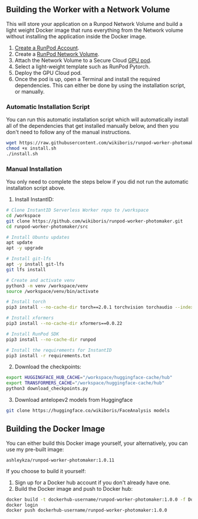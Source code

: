 ## Building the Worker with a Network Volume

This will store your application on a Runpod Network Volume and
build a light weight Docker image that runs everything
from the Network volume without installing the application
inside the Docker image.

1. [Create a RunPod Account](https://runpod.io?ref=2xxro4sy).
2. Create a [RunPod Network Volume](https://www.runpod.io/console/user/storage).
3. Attach the Network Volume to a Secure Cloud [GPU pod](https://www.runpod.io/console/gpu-secure-cloud).
4. Select a light-weight template such as RunPod Pytorch.
5. Deploy the GPU Cloud pod.
6. Once the pod is up, open a Terminal and install the required
   dependencies. This can either be done by using the installation
   script, or manually.

### Automatic Installation Script

You can run this automatic installation script which will
automatically install all of the dependencies that get installed
manually below, and then you don't need to follow any of the
manual instructions.

```bash
wget https://raw.githubusercontent.com/wikiboris/runpod-worker-photomaker/main/scripts/install.sh
chmod +x install.sh
./install.sh
```

### Manual Installation

You only need to complete the steps below if you did not run the
automatic installation script above.

1. Install InstantID:
```bash
# Clone InstantID Serverless Worker repo to /workspace
cd /workspace
git clone https://github.com/wikiboris/runpod-worker-photomaker.git
cd runpod-worker-photomaker/src

# Install Ubuntu updates
apt update
apt -y upgrade

# Install git-lfs
apt -y install git-lfs
git lfs install

# Create and activate venv
python3 -m venv /workspace/venv
source /workspace/venv/bin/activate

# Install torch
pip3 install --no-cache-dir torch==2.0.1 torchvision torchaudio --index-url https://download.pytorch.org/whl/cu118

# Install xformers
pip3 install --no-cache-dir xformers==0.0.22

# Install RunPod SDK
pip3 install --no-cache-dir runpod

# Install the requirements for InstantID
pip3 install -r requirements.txt
```
2. Download the checkpoints:
```bash
export HUGGINGFACE_HUB_CACHE="/workspace/huggingface-cache/hub"
export TRANSFORMERS_CACHE="/workspace/huggingface-cache/hub"
python3 download_checkpoints.py
```
3. Download antelopev2 models from Huggingface
```bash
git clone https://huggingface.co/wikiboris/FaceAnalysis models
```

## Building the Docker Image

You can either build this Docker image yourself, your alternatively,
you can use my pre-built image:

```
ashleykza/runpod-worker-photomaker:1.0.11
```

If you choose to build it yourself:

1. Sign up for a Docker hub account if you don't already have one.
2. Build the Docker image and push to Docker hub:
```bash
docker build -t dockerhub-username/runpod-worker-photomaker:1.0.0 -f Dockerfile.Network_Volume .
docker login
docker push dockerhub-username/runpod-worker-photomaker:1.0.0
```
